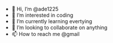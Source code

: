 - 👋 Hi, I’m @ade1225
- 👀 I’m interested in coding
- 🌱 I’m currently learning evertying
- 💞️ I’m looking to collaborate on anything
- 📫 How to reach me @gmail

<!---
ade1225/ade1225 is a ✨ special ✨ repository because its `README.md` (this file) appears on your GitHub profile.
You can click the Preview link to take a look at your changes.
--->
